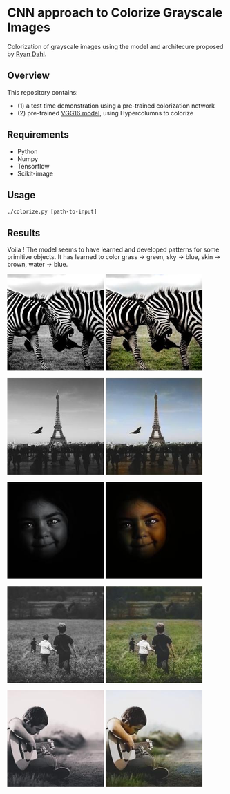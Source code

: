 # CNN approach to Colorize Grayscale Images

Colorization of grayscale images using the model and architecure proposed by [Ryan Dahl](http://tinyclouds.org/colorize/).

## Overview
This repository contains:
- (1) a test time demonstration using a pre-trained colorization network
- (2) pre-trained [VGG16 model](https://gist.github.com/ksimonyan/211839e770f7b538e2d8), using Hypercolumns to colorize

## Requirements

- Python
- Numpy
- Tensorflow
- Scikit-image

## Usage

```
./colorize.py [path-to-input]
```

## Results

Voila ! The model seems to have learned and developed patterns for some primitive objects. It has learned to color grass -> green, sky -> blue, skin -> brown, water -> blue.

![](results/black-and-white-africa-animals-wilderness-in.jpg?raw=true)
![](results/black-and-white-africa-animals-wilderness-out.jpg?raw=true)

![](results/black-and-white-city-bird-people-in.jpg?raw=true)
![](results/black-and-white-city-bird-people-out.jpg?raw=true)

![](results/pexels-photo-12087-in.jpeg?raw=true)
![](results/pexels-photo-12087-out.jpeg?raw=true)

![](results/pexels-photo-23966-in.jpg?raw=true)
![](results/pexels-photo-23966-out.jpg?raw=true)

![](results/pexels-photo-26434-in.jpg?raw=true)
![](results/pexels-photo-26434-out.jpg?raw=true)

